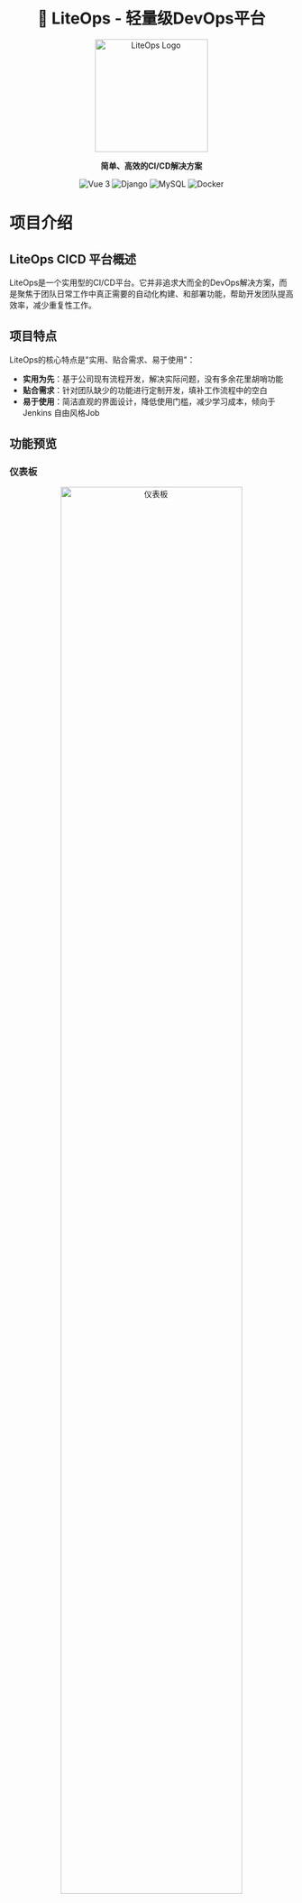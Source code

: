 <div align="center">

# 🚀 LiteOps - 轻量级DevOps平台

<img src="liteops-sidebar.png" alt="LiteOps Logo" width="200"/>

**简单、高效的CI/CD解决方案**

</div>

<p align="center">
  <img src="https://img.shields.io/badge/Vue.js-3-42b883?style=flat-square&logo=vue.js" alt="Vue 3"/>
  <img src="https://img.shields.io/badge/Django-4.2-092e20?style=flat-square&logo=django" alt="Django"/>
  <img src="https://img.shields.io/badge/MySQL-8.0-4479a1?style=flat-square&logo=mysql" alt="MySQL"/>
  <img src="https://img.shields.io/badge/Docker-Ready-2496ed?style=flat-square&logo=docker" alt="Docker"/>
</p>

# 项目介绍

## LiteOps CICD 平台概述

LiteOps是一个实用型的CI/CD平台。它并非追求大而全的DevOps解决方案，而是聚焦于团队日常工作中真正需要的自动化构建、和部署功能，帮助开发团队提高效率，减少重复性工作。

## 项目特点

LiteOps的核心特点是"实用、贴合需求、易于使用"：

- **实用为先**：基于公司现有流程开发，解决实际问题，没有多余花里胡哨功能
- **贴合需求**：针对团队缺少的功能进行定制开发，填补工作流程中的空白
- **易于使用**：简洁直观的界面设计，降低使用门槛，减少学习成本，倾向于Jenkins 自由风格Job

## 功能预览

### 仪表板
<div align="center">
<img src="image/dashboard.png" alt="仪表板" width="80%"/>
<p><em>系统仪表板 - 整体概览，快速查看系统状态</em></p>
</div>

### 项目管理
<div align="center">
<img src="image/projects_list.png" alt="项目列表" width="80%"/>
<p><em>项目列表 - 统一管理所有项目，简洁明了</em></p>
</div>

### 构建任务
<div align="center">
<img src="image/build_tasks.png" alt="构建任务" width="80%"/>
<p><em>构建任务 - 手动触发构建</em></p>
</div>

<div align="center">
<img src="image/build_execution.png" alt="构建需求" width="80%"/>
<p><em>构建任务 - 填写构建需求</em></p>
</div>

<div align="center">
<img src="image/build_tasks_log.png" alt="构建日志" width="80%"/>
<p><em>构建日志 - 实时查看构建过程和结果</em></p>
</div>

### 构建历史
<div align="center">
<img src="image/build_history1.png" alt="构建历史1" width="80%"/>
<p><em>构建历史 - 阶段错误状态追踪</em></p>
</div>

<div align="center">
<img src="image/build_history2.png" alt="构建历史2" width="80%"/>
<p><em>构建记录详情 - 暂停状态追踪</em></p>
</div>

<div align="center">
<img src="image/build_history3.png" alt="构建历史3" width="80%"/>
<p><em>构建历史日志</em></p>
</div>

### 系统配置
<div align="center">
<img src="image/system_basic.png" alt="系统设置" width="80%"/>
<p><em>系统基础设置 - 灵活的系统配置管理</em></p>
</div>

<div align="center">
<img src="image/cerdentials_kubeconfig.png" alt="凭据配置" width="80%"/>
<p><em>凭据管理 - 安全的凭据和配置文件管理</em></p>
</div>

## 项目背景

在日常开发工作中，我发现现有的工作流程存在一些功能缺失。市面上的CI/CD工具虽然功能丰富，但往往存在以下问题：

1. 与公司现有流程不匹配，需要大量定制。比如我们不允许自动化构建（webhook调用），只允许测试手动构建，便于知道发布之后修改了什么功能/bug。
2. 功能过于复杂，团队实际只需要其中一小部分
3. 学习和维护成本高（Jenkins Pipeline）
4. 难以满足团队特定的自动化需求

LiteOps正是基于这些实际问题开发的，它不追求"高大上"的全面解决方案，而是专注于解决团队日常工作中的实际痛点，提供刚好满足需求的功能。更多的是发布记录功能。如：测试去构建的时候需要去填写构建需求、可观测发布分支最后提交人以及提交commit记录。

## 技术架构

LiteOps采用前后端分离的架构设计：

### 前端技术栈

- **Vue 3**：渐进式JavaScript框架
- **Ant Design Vue 4.x**：基于Vue的UI组件库
- **Axios**：基于Promise的HTTP客户端
- **Vue Router**：Vue官方路由管理器
- **echarts**：数据可视化图表库

### 后端技术栈

- **Django 4.2**：Python Web框架
- **Django Channels**：WebSocket支持
- **MySQL 8**：关系型数据库
- **GitPython**：Git操作库
- **Python-GitLab**：GitLab API客户端
- **JWT认证**：用户身份验证

### 部署架构

LiteOps采用容器化部署方案，主要包含以下组件：

```
┌─────────────────────┐    ┌─────────────────────┐
│   Nginx (Port 80)   │    │  Django (Port 8900) │
│   静态文件服务        │◄───┤  后端API服务         │
└─────────────────────┘    └─────────────────────┘
                                       │
                           ┌─────────────────────┐
                           │  MySQL (Port 3306)  │
                           │  数据库服务          │
                           └─────────────────────┘
                                       │
                           ┌─────────────────────┐
                           │  Docker in Docker   │
                           │  CI/CD构建环境       │
                           └─────────────────────┘
```

**部署特点**：
- **Docker**：容器化部署，环境一致性
- **Docker in Docker**：支持CI/CD构建环境，完全隔离
- **一键部署**：自动化脚本部署，简化操作流程
- **多阶段构建**：优化镜像大小，提高构建效率

## 项目目标

LiteOps的目标是解决团队在开发流程中的实际问题，具体包括：

1. 自动化团队中重复性高的构建和部署工作，节省人力成本
2. 标准化项目的构建流程，减少人为错误
3. 提供清晰的构建状态和日志，方便问题排查
4. 支持团队特有的部署需求，适应现有的服务器环境
5. 简化权限管理

## 适用场景

LiteOps主要适用于以下场景：

- 需要解决特定CI/CD痛点的开发团队
- 现有流程中缺少自动化构建和部署环节的项目
- 希望减少手动操作、提高效率的开发环境
- 对现有工具不满意，需要更贴合实际工作流程的解决方案

## 🚀 快速部署

### 前置要求

在开始部署之前，请确保您的系统满足以下要求：

- **操作系统**：Linux (推荐 Ubuntu 20.04+、CentOS 7+)
- **Docker**：版本 20.0+ 
- **Docker Compose**：版本 2.0+
- **磁盘空间**：至少 5GB 可用空间
- **内存**：推荐 4GB
- **网络**：能够访问 Docker Hub 和相关软件源

### 快速开始

#### 1. 获取部署文件

您需要获取以下部署文件：

- `start-containers.sh` - 一键部署脚本
- `liteops_init.sql` - 数据库初始化文件
- `liteops` - Docker镜像

#### 2. 获取Docker镜像

```bash
# 拉取LiteOps镜像（如果有公开镜像仓库）
docker pull liteops/liteops:v1

# 或者从提供的镜像文件加载
# docker load < liteops-v1.tar
```

#### 3. 准备部署文件

创建部署目录并放置必要文件：

```bash
# 创建部署目录
mkdir liteops-deploy
cd liteops-deploy

# 将以下文件放入此目录：
# - start-containers.sh
# - liteops_init.sql
```

#### 4. 一键部署

使用提供的启动脚本进行自动化部署：

```bash
# 给启动脚本执行权限
chmod +x start-containers.sh

# 执行一键部署
./start-containers.sh
```

启动脚本会自动完成以下操作：


#### 5. 验证部署

部署完成后，您可以通过以下方式验证：

```bash
# 检查容器状态
docker ps

# 检查日志
docker logs liteops
🐳 启动 Docker in Docker 环境...
🚀 启动 Docker daemon (轻量级CI/CD模式)...
⏳ 等待 Docker daemon 启动...
time="2025-06-13T02:15:10.086745884Z" level=warning msg="CDI setup error /etc/cdi: failed to monitor for changes: no such file or directory"
time="2025-06-13T02:15:10.086771075Z" level=warning msg="CDI setup error /var/run/cdi: failed to monitor for changes: no such file or directory"
✅ Docker daemon 启动成功
🔍 验证 Docker 功能...
✅ Docker daemon 版本: 28.2.2
✅ 存储驱动: vfs
🎉 Docker in Docker 环境启动完成 (轻量级CI/CD模式)
Starting nginx...
Starting nginx: nginx.
Starting backend service...
INFO:     Started server process [188]
INFO:     Waiting for application startup.
INFO:     ASGI 'lifespan' protocol appears unsupported.
INFO:     Application startup complete.
INFO:     Uvicorn running on http://0.0.0.0:8900 (Press CTRL+C to quit)
docker logs liteops-mysql
```

### 访问应用

部署成功后，您可以通过以下地址访问：

- **前端界面**：http://localhost
- **后端API**：http://localhost:8900/api/
- **MySQL数据库**：localhost:3306

### 默认登录信息

- **用户名**：admin
- **密码**：admin123 (初始密码，可自行修改)

## 项目当前状态

LiteOps目前处于未完善状态，虽然核心功能已经初步实现，但仍有许多需求和功能有待完善，。我希望通过开放的方式收集更多的需求和建议，使这个项目能够更好地服务于实际开发场景。

### 需求征集

我诚挚邀请你在查看[功能介绍文档](https://liteops.ext4.cn)和了解LiteOps后，提供宝贵的意见和建议：

功能介绍文档：https://liteops.ext4.cn

- **功能需求**：你希望看到哪些新功能或改进？
- **用户体验**：界面和操作流程是否符合你的使用习惯？
- **实际场景**：在你的工作环境中，有哪些CI/CD痛点尚未解决？

## 📞 联系我

如果您对LiteOps有任何建议、问题或需求，欢迎通过以下方式联系我：

- **邮箱**：hukdoesn@163.com
- **GitHub Issues**：[提交问题或建议](https://github.com/hukdoesn/liteops/issues)

---